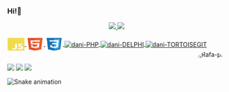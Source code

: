 ### Hi!👋


<div align="center">
  <a href="https://github.com/danibutelli">
  <img height="180em" src="https://github-readme-stats.vercel.app/api?username=danibutelli&show_icons=true&theme=dracula&include_all_commits=true&count_private=true"/>
  <img height="180em" src="https://github-readme-stats.vercel.app/api/top-langs/?username=danibutelli&layout=compact&langs_count=7&theme=dracula"/>
</div>
  
<div style="display: inline_block"><br>
  <img align="center" alt="dani-Js" height="30" width="40" src="https://raw.githubusercontent.com/devicons/devicon/master/icons/javascript/javascript-plain.svg">
  <img align="center" alt="dani-HTML" height="30" width="40" src="https://raw.githubusercontent.com/devicons/devicon/master/icons/html5/html5-original.svg">
  <img align="center" alt="dani-CSS" height="30" width="40" src="https://raw.githubusercontent.com/devicons/devicon/master/icons/css3/css3-original.svg">
  <img align="center" alt="dani-PHP" height="50" width="60" src="https://cdn.jsdelivr.net/gh/devicons/devicon/icons/php/php-plain.svg" />
  <img align="center" alt="dani-DELPHI" height="40" width="50" src="https://img.icons8.com/color/48/000000/delphi-ide.png"/>
  <img align="center" alt="dani-TORTOISEGIT" height="60" width="70" src="https://cdn.jsdelivr.net/gh/devicons/devicon/icons/tortoisegit/tortoisegit-original.svg" />
  <img align="right" alt="Rafa-pic" height="150" style="border-radius:50px;"     
  src="https://cdn.discordapp.com/attachments/881729713427591241/909934234075013200/ezgif.com-gif-maker.gif">
  <div> 
  
  ##
 
  <a href="https://instagram.com/butelliani" target="_blank"><img src="https://img.shields.io/badge/-Instagram-%23E4405F?style=for-the-badge&logo=instagram&logoColor=white" target="_blank"></a>
<a href = "mailto:danielabutellidossantos@gmail.com"><img src="https://img.shields.io/badge/-Gmail-%23333?style=for-the-badge&logo=gmail&logoColor=white" target="_blank"></a>
<a href="https://www.linkedin.com/in/daniela-butelli-04840b205" target="_blank"><img src="https://img.shields.io/badge/-LinkedIn-%230077B5?style=for-the-badge&logo=linkedin&logoColor=white" target="_blank"></a> 
 
  ![Snake animation](https://github.com/DaniButelli/DaniButelli/blob/output/github-contribution-grid-snake.svg)
 
</div>
